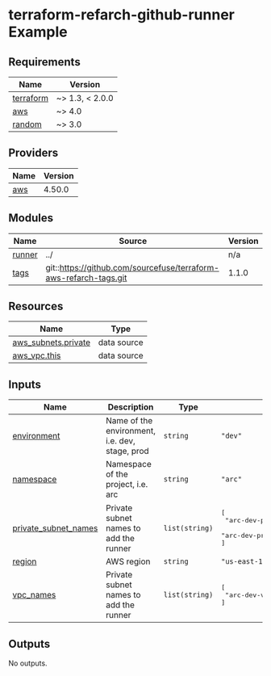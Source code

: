 # terraform-refarch-github-runner Example

<!-- BEGINNING OF PRE-COMMIT-TERRAFORM DOCS HOOK -->
## Requirements

| Name | Version |
|------|---------|
| <a name="requirement_terraform"></a> [terraform](#requirement\_terraform) | ~> 1.3, < 2.0.0 |
| <a name="requirement_aws"></a> [aws](#requirement\_aws) | ~> 4.0 |
| <a name="requirement_random"></a> [random](#requirement\_random) | ~> 3.0 |

## Providers

| Name | Version |
|------|---------|
| <a name="provider_aws"></a> [aws](#provider\_aws) | 4.50.0 |

## Modules

| Name | Source | Version |
|------|--------|---------|
| <a name="module_runner"></a> [runner](#module\_runner) | ../ | n/a |
| <a name="module_tags"></a> [tags](#module\_tags) | git::https://github.com/sourcefuse/terraform-aws-refarch-tags.git | 1.1.0 |

## Resources

| Name | Type |
|------|------|
| [aws_subnets.private](https://registry.terraform.io/providers/hashicorp/aws/latest/docs/data-sources/subnets) | data source |
| [aws_vpc.this](https://registry.terraform.io/providers/hashicorp/aws/latest/docs/data-sources/vpc) | data source |

## Inputs

| Name | Description | Type | Default | Required |
|------|-------------|------|---------|:--------:|
| <a name="input_environment"></a> [environment](#input\_environment) | Name of the environment, i.e. dev, stage, prod | `string` | `"dev"` | no |
| <a name="input_namespace"></a> [namespace](#input\_namespace) | Namespace of the project, i.e. arc | `string` | `"arc"` | no |
| <a name="input_private_subnet_names"></a> [private\_subnet\_names](#input\_private\_subnet\_names) | Private subnet names to add the runner | `list(string)` | <pre>[<br>  "arc-dev-private-us-east-1a",<br>  "arc-dev-private-us-east-1b"<br>]</pre> | no |
| <a name="input_region"></a> [region](#input\_region) | AWS region | `string` | `"us-east-1"` | no |
| <a name="input_vpc_names"></a> [vpc\_names](#input\_vpc\_names) | Private subnet names to add the runner | `list(string)` | <pre>[<br>  "arc-dev-vpc"<br>]</pre> | no |

## Outputs

No outputs.
<!-- END OF PRE-COMMIT-TERRAFORM DOCS HOOK -->
